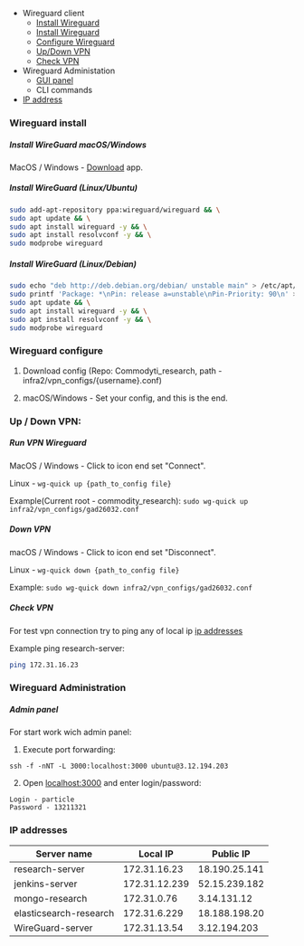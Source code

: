 <!--ts-->
   * Wireguard client
       * [Install Wireguard](#wireguard-install)
       * [Install Wireguard](#wireguard-install)
       * [Configure Wireguard](#wireguard-configure)
       * [Up/Down VPN](#run-vpn)
       * [Check VPN](#check-vpn)
   * Wireguard Administation
       * [GUI panel](#admin-panel)
       * CLI commands
   * [IP address](#ip-addresses)
<!--te-->

### Wireguard install

##### Install WireGuard macOS/Windows

MacOS / Windows - [Download](https://www.wireguard.com/install/) app.

##### Install WireGuard (Linux/Ubuntu)
``` bash
sudo add-apt-repository ppa:wireguard/wireguard && \
sudo apt update && \
sudo apt install wireguard -y && \
sudo apt install resolvconf -y && \
sudo modprobe wireguard 
```

##### Install WireGuard (Linux/Debian)
``` bash
sudo echo "deb http://deb.debian.org/debian/ unstable main" > /etc/apt/sources.list.d/unstable.list && \
sudo printf 'Package: *\nPin: release a=unstable\nPin-Priority: 90\n' > /etc/apt/preferences.d/limit-unstable && \
sudo apt update && \
sudo apt install wireguard -y && \
sudo apt install resolvconf -y && \
sudo modprobe wireguard 
```

### Wireguard configure

1) Download config (Repo: Commodyti_research, path - infra2/vpn_configs/{username}.conf)

2) macOS/Windows - Set your config, and this is the end.

### Up / Down VPN:

##### Run VPN Wireguard

MacOS / Windows - Click to icon end set "Connect".

Linux - `wg-quick up {path_to_config file}`

Example(Current root - commodity_research): 
`sudo wg-quick up infra2/vpn_configs/gad26032.conf`

##### Down VPN

macOS / Windows - Click to icon end set "Disconnect".

Linux - `wg-quick down {path_to_config file}`

Example: `sudo wg-quick down infra2/vpn_configs/gad26032.conf`

##### Check VPN 

For test vpn connection try to ping any of local ip [ip addresses](#ip-addresses)

Example ping research-server: 

```bash
ping 172.31.16.23
```

### Wireguard Administration

##### Admin panel

For start work wich admin panel:
 
1) Execute port forwarding:

`ssh -f -nNT -L 3000:localhost:3000 ubuntu@3.12.194.203`

2) Open [localhost:3000](http://localhost:3000/) and enter login/password:
```
Login - particle
Password - 13211321
```

### IP addresses 


| Server name             |    Local IP   |    Public IP      |
| ----------------------- | ------------- | ----------------  |
| research-server         | 172.31.16.23  |   18.190.25.141   |
| jenkins-server          | 172.31.12.239 |   52.15.239.182   |
| mongo-research          | 172.31.0.76   |   3.14.131.12     |
| elasticsearch-research  | 172.31.6.229  |   18.188.198.20   |
| WireGuard-server        | 172.31.13.54  |   3.12.194.203    |
